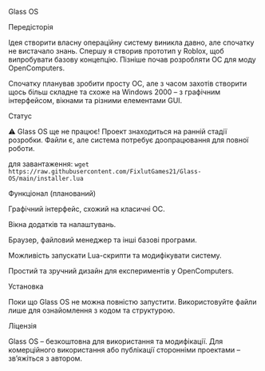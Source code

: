 Glass OS

Передісторія

Ідея створити власну операційну систему виникла давно, але спочатку не вистачало знань. Спершу я створив прототип у Roblox, щоб випробувати базову концепцію. Пізніше почав розробляти ОС для моду OpenComputers.

Спочатку планував зробити просту ОС, але з часом захотів створити щось більш складне та схоже на Windows 2000 – з графічним інтерфейсом, вікнами та різними елементами GUI.

Статус

⚠️ Glass OS ще не працює!
Проект знаходиться на ранній стадії розробки. Файли є, але система потребує доопрацювання для повної роботи.

для завантаження: `wget https://raw.githubusercontent.com/FixlutGames21/Glass-OS/main/installer.lua`

Функціонал (планований)

Графічний інтерфейс, схожий на класичні ОС.

Вікна додатків та налаштувань.

Браузер, файловий менеджер та інші базові програми.

Можливість запускати Lua-скрипти та модифікувати систему.

Простий та зручний дизайн для експериментів у OpenComputers.

Установка

Поки що Glass OS не можна повністю запустити.
Використовуйте файли лише для ознайомлення з кодом та структурою.

Ліцензія

Glass OS – безкоштовна для використання та модифікації.
Для комерційного використання або публікації сторонніми проектами – зв’яжіться з автором.
